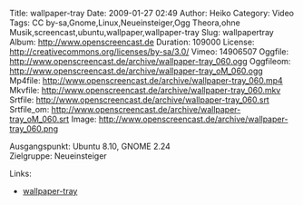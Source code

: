 Title: wallpaper-tray
Date: 2009-01-27 02:49
Author: Heiko
Category: Video
Tags: CC by-sa,Gnome,Linux,Neueinsteiger,Ogg Theora,ohne Musik,screencast,ubuntu,wallpaper,wallpaper-tray
Slug: wallpapertray
Album: http://www.openscreencast.de
Duration: 109000
License: http://creativecommons.org/licenses/by-sa/3.0/
Vimeo: 14906507
Oggfile: http://www.openscreencast.de/archive/wallpaper-tray_060.ogg
Oggfileom: http://www.openscreencast.de/archive/wallpaper-tray_oM_060.ogg
Mp4file: http://www.openscreencast.de/archive/wallpaper-tray_060.mp4
Mkvfile: http://www.openscreencast.de/archive/wallpaper-tray_060.mkv
Srtfile: http://www.openscreencast.de/archive/wallpaper-tray_060.srt
Srtfile_om: http://www.openscreencast.de/archive/wallpaper-tray_oM_060.srt
Image: http://www.openscreencast.de/archive/wallpaper-tray_060.png

Ausgangspunkt: Ubuntu 8.10, GNOME 2.24  
Zielgruppe: Neueinsteiger  

Links:

  * [wallpaper-tray](http://planetearthworm.com/projects/wp_tray/)

